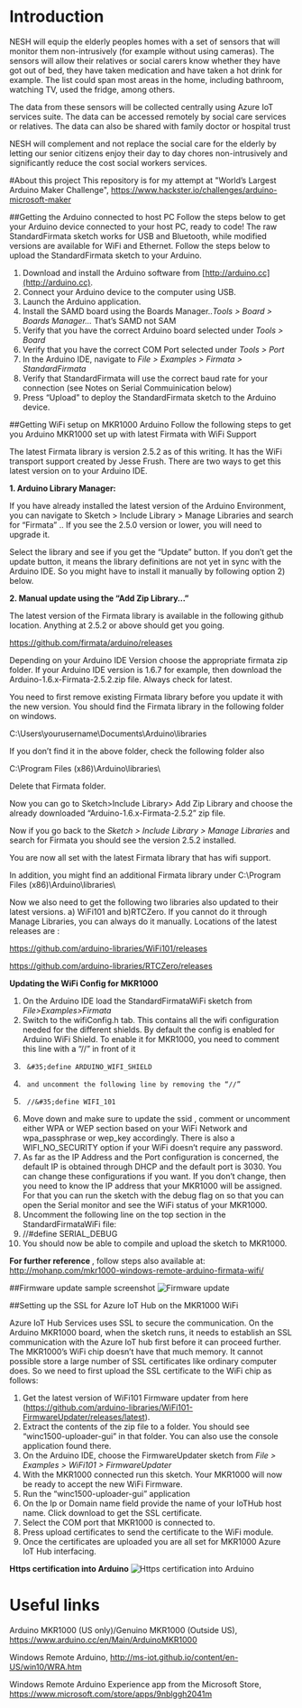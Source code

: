 # Introduction

NESH will equip the elderly peoples homes with a set of sensors that will monitor them non-intrusively (for example without using cameras). The sensors will allow their relatives or social carers know whether they have got out of bed, they have taken medication and have taken a hot drink for example. The list could span most areas in the home, including bathroom, watching TV, used the fridge, among others.

The data from these sensors will be collected centrally using Azure IoT services suite. The data can be accessed remotely by social care services or relatives. The data can also be shared with family doctor or hospital trust

NESH will complement and not replace the social care for the elderly by letting our senior citizens enjoy their day to day chores non-intrusively and significantly reduce the cost social workers services.

#About this project
This repository is for my attempt at "World’s Largest Arduino Maker Challenge",  https://www.hackster.io/challenges/arduino-microsoft-maker

##Getting the Arduino connected to host PC
Follow the steps below to get your Arduino device connected to your host PC, ready to code!
The raw StandardFirmata sketch works for USB and Bluetooth, while modified versions are available for WiFi and Ethernet.
Follow the steps below to upload the StandardFirmata sketch to your Arduino.

1. Download and install the Arduino software from [http://arduino.cc](http://arduino.cc).
2. Connect your Arduino device to the computer using USB. 
3. Launch the Arduino application.
4. Install the SAMD board using the Boards Manager..*Tools > Board > Boards Manager...* That’s SAMD not SAM
4. Verify that you have the correct Arduino board selected under *Tools > Board*
5. Verify that you have the correct COM Port selected under *Tools > Port*
6. In the Arduino IDE, navigate to *File > Examples > Firmata > StandardFirmata*
7. Verify that StandardFirmata will use the correct baud rate for your connection (see Notes on Serial Commuinication below)
8. Press “Upload” to deploy the StandardFirmata sketch to the Arduino device.

##Getting WiFi setup on MKR1000 Arduino 
Follow the following steps to get you Arduino MKR1000 set up with latest Firmata with WiFi Support

The latest Firmata library is version 2.5.2 as of this writing. It has the WiFi transport support created by Jesse Frush.
There are two ways to get this latest version on to your Arduino IDE.

<strong>1. Arduino Library Manager:</strong>

If you have already installed the latest version of the Arduino Environment, you can navigate to Sketch > Include Library > Manage Libraries and search for “Firmata” .. If you see the 2.5.0 version or lower, you will need to upgrade it.

Select the library and see if you get the “Update” button. If you don’t get the update button, it means the library definitions are not yet in sync with the Arduino IDE. So you might have to install it manually by following option 2) below.

<strong>2. Manual update using the “Add Zip Library…”</strong>

The latest version of the Firmata library is available in the following github location. Anything at 2.5.2 or above should get you going.

https://github.com/firmata/arduino/releases

Depending on your Arduino IDE Version choose the appropriate firmata zip folder. If your Arduino IDE version is 1.6.7 for example, then download the Arduino-1.6.x-Firmata-2.5.2.zip file. Always check for latest.

You need to first remove existing Firmata library before you update it with the new version. You should find the Firmata library in the following folder on windows.

C:\Users\yourusername\Documents\Arduino\libraries

If you don’t find it in the above folder, check the following folder also

C:\Program Files (x86)\Arduino\libraries\

Delete  that Firmata folder.

Now you can go to Sketch>Include Library> Add Zip Library  and choose the already downloaded “Arduino-1.6.x-Firmata-2.5.2” zip file.

Now if you go back to the *Sketch > Include Library > Manage Libraries* and search for Firmata you should see the version 2.5.2 installed.

You are now all set with the latest Firmata library that has wifi support.

In addition, you might find an additional Firmata library under C:\Program Files (x86)\Arduino\libraries\

Now we also need to get the following two libraries also updated to their latest versions.  a) WiFi101 and b)RTCZero.  If you cannot do it through Manage Libraries, you can always do it manually. Locations of the latest releases are :

https://github.com/arduino-libraries/WiFi101/releases

https://github.com/arduino-libraries/RTCZero/releases

<strong>Updating the WiFi Config for MKR1000</strong>

1. On the Arduino IDE load the StandardFirmataWiFi sketch from *File>Examples>Firmata*
2. Switch to the wifiConfig.h tab. This contains all the wifi configuration needed for the different shields. By default the config is enabled for Arduino WiFi Shield. To enable it for MKR1000, you need to comment this line with a “//” in front of it
3.      &#35;define ARDUINO_WIFI_SHIELD
4.      and uncomment the following line by removing the “//”
5.      //&#35;define WIFI_101
6. Move down and make sure to update the ssid , comment or uncomment either WPA or WEP section based on your WiFi Network and wpa_passphrase or wep_key accordingly. There is also a WIFI_NO_SECURITY option if your WiFi doesn’t require any password.
7. As far as the IP Address and the Port configuration is  concerned, the default IP is obtained through DHCP and the default port is 3030. You can change these configurations if you want. If you don’t change, then you need to know the IP address that your MKR1000 will be assigned. For that you can run the sketch with the debug flag on so that you can open the Serial monitor and see the WiFi status of your MKR1000.
8. Uncomment the following line on the top section in the StandardFirmataWiFi file:
9.  //&#35;define SERIAL_DEBUG
10.  You should now be able to compile and upload the sketch to MKR1000. 
 
<strong>For further reference </strong>, follow steps also available at: http://mohanp.com/mkr1000-windows-remote-arduino-firmata-wifi/

##Firmware update sample screenshot
![Firmware update](https://raw.githubusercontent.com/JuliusAngwenyi/NESH/master/ProofOfConceptNesh/ProofOfConceptNesh/Assets/1.%20Firmware%20Updater%20for%20WiFi101.PNG)

##Setting up the SSL for Azure IoT Hub on the MKR1000 WiFi

Azure IoT Hub Services uses SSL to secure the communication. On the Arduino MKR1000 board, when the sketch runs, it needs to establish an SSL communication with the Azure IoT hub first before it can proceed further. The MKR1000’s WiFi chip doesn’t have that much memory. It cannot possible store a large number of SSL certificates like ordinary computer does. So we need to first upload the SSL certificate to the WiFi chip as follows:

1. Get the latest version of WiFi101 Firmware updater from here (https://github.com/arduino-libraries/WiFi101-FirmwareUpdater/releases/latest). 
2. Extract the contents of the zip file to a folder. You should see “winc1500-uploader-gui” in that folder. You can also use the console application found there.
3. On the Arduino IDE, choose the FirmwareUpdater sketch from *File > Examples > WiFi101 > FirmwareUpdater*
4. With the MKR1000 connected run this sketch. Your MKR1000 will now be ready to accept the new WiFi Firmware.
5. Run the “winc1500-uploader-gui” application
6. On the Ip or Domain name field provide the name of your IoTHub host name.  Click download to get the SSL certificate.
7. Select the COM port that MKR1000 is connected to.
8. Press upload certificates to send the certificate to the WiFi module. 
9. Once the certificates are uploaded you are all set for MKR1000 Azure IoT Hub interfacing.

<strong>Https certification into Arduino</strong>
![Https certification into Arduino](https://raw.githubusercontent.com/JuliusAngwenyi/NESH/master/ProofOfConceptNesh/ProofOfConceptNesh/Assets/2.%20Upload%20cert%20to%20Arduino%20WiFi101.PNG)


# Useful links

Arduino MKR1000 (US only)/Genuino MKR1000 (Outside US), https://www.arduino.cc/en/Main/ArduinoMKR1000

Windows Remote Arduino, http://ms-iot.github.io/content/en-US/win10/WRA.htm

Windows Remote Arduino Experience app from the Microsoft Store, https://www.microsoft.com/store/apps/9nblggh2041m


